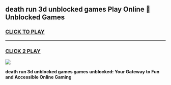 
## death run 3d unblocked games Play Online 👋 Unblocked Games
<h3>
<a href="https://premium.freeplayer.one?title=death_run_3d_unblocked_games&ref=19F">CLICK TO PLAY</a></h3>
<hr>

<h3>
<a href="https://premium.freeplayer.one?title=death_run_3d_unblocked_games&ref=19F">CLICK 2 PLAY</a>
  
</h3>

<a href="https://premium.freeplayer.one?title=death_run_3d_unblocked_games&ref=19F"><img src="https://clearcache.store/games.png"></a>


**death run 3d unblocked games games unblocked: Your Gateway to Fun and Accessible Online Gaming**
